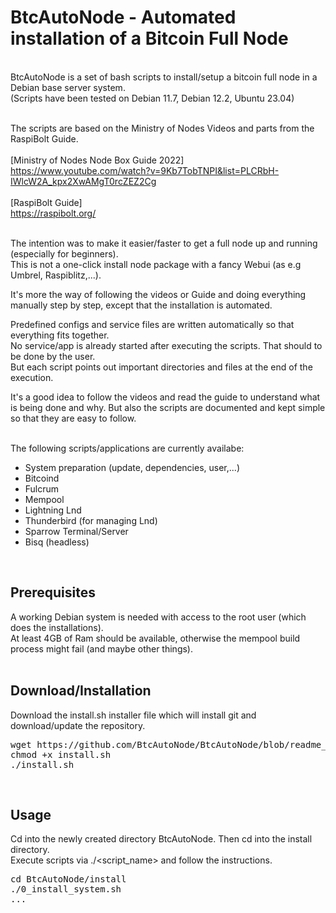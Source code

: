 # BtcAutoNode - Automated installation of a Bitcoin Full Node
<br>
BtcAutoNode is a set of bash scripts to install/setup a bitcoin full node in a Debian base server system.<br>
(Scripts have been tested on Debian 11.7, Debian 12.2, Ubuntu 23.04)<br><br>

The scripts are based on the Ministry of Nodes Videos and parts from the RaspiBolt Guide.<br><br>
[Ministry of Nodes Node Box Guide 2022]<br>
https://www.youtube.com/watch?v=9Kb7TobTNPI&list=PLCRbH-IWlcW2A_kpx2XwAMgT0rcZEZ2Cg<br><br>
[RaspiBolt Guide]<br>
https://raspibolt.org/<br><br>

The intention was to make it easier/faster to get a full node up and running (especially for beginners).<br>
This is not a one-click install node package with a fancy Webui (as e.g Umbrel, Raspiblitz,...).<br>

It's more the way of following the videos or Guide and doing everything manually step by step, except that the installation is automated.<br>

Predefined configs and service files are written automatically so that everything fits together.<br>
No service/app is already started after executing the scripts. That should to be done by the user.<br>
But each script points out important directories and files at the end of the execution.<br>

It's a good idea to follow the videos and read the guide to understand what is being done and why. But also the scripts are documented and kept simple so that they are easy to follow.<br><br>

The following scripts/applications are currently availabe:
- System preparation (update, dependencies, user,...)
- Bitcoind
- Fulcrum
- Mempool
- Lightning Lnd
- Thunderbird (for managing Lnd)
- Sparrow Terminal/Server
- Bisq (headless)
<br>

## Prerequisites
A working Debian system is needed with access to the root user (which does the installations).<br>
At least 4GB of Ram should be available, otherwise the mempool build process might fail (and maybe other things).<br>
<br>

## Download/Installation
Download the install.sh installer file which will install git and download/update the repository.<br>
<pre>
wget https://github.com/BtcAutoNode/BtcAutoNode/blob/readme_updates/install.sh
chmod +x install.sh
./install.sh
</pre>
<br>

## Usage
Cd into the newly created directory BtcAutoNode. Then cd into the install directory.<br>
Execute scripts via ./<script_name> and follow the instructions.<br>
<pre>
cd BtcAutoNode/install
./0_install_system.sh
...
</pre>
<br>


